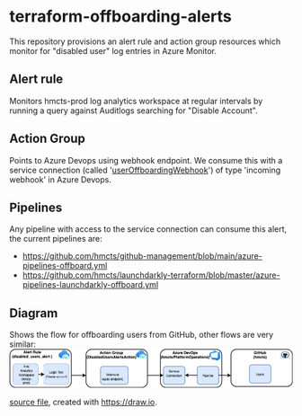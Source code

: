 # terraform-offboarding-alerts

This repository provisions an alert rule and action group resources which monitor for "disabled user" log entries in Azure Monitor. 
## Alert rule
Monitors hmcts-prod log analytics workspace at regular intervals by running a query against Auditlogs searching for "Disable Account".
## Action Group
Points to Azure Devops using webhook endpoint. We consume this with a service connection (called '[userOffboardingWebhook](https://dev.azure.com/hmcts/PlatformOperations/_settings/adminservices?resourceId=e60677d0-66c4-4337-869b-5f5ad503d7c8)') of type 'incoming webhook' in Azure Devops.
## Pipelines

Any pipeline with access to the service connection can consume this alert, the current pipelines are:
 - https://github.com/hmcts/github-management/blob/main/azure-pipelines-offboard.yml
 - https://github.com/hmcts/launchdarkly-terraform/blob/master/azure-pipelines-launchdarkly-offboard.yml

## Diagram

Shows the flow for offboarding users from GitHub, other flows are very similar:
![FlowChart](images/offboarduser.png)

[source file](https://github.com/hmcts/terraform-offboarding-alerts/images/offboarduser.xml), created with https://draw.io.
